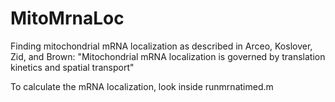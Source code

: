 # MitoMrnaLoc

Finding mitochondrial mRNA localization as described in Arceo, Koslover, Zid, and Brown: "Mitochondrial mRNA localization is governed by translation kinetics and spatial transport"

To calculate the mRNA localization, look inside runmrnatimed.m
